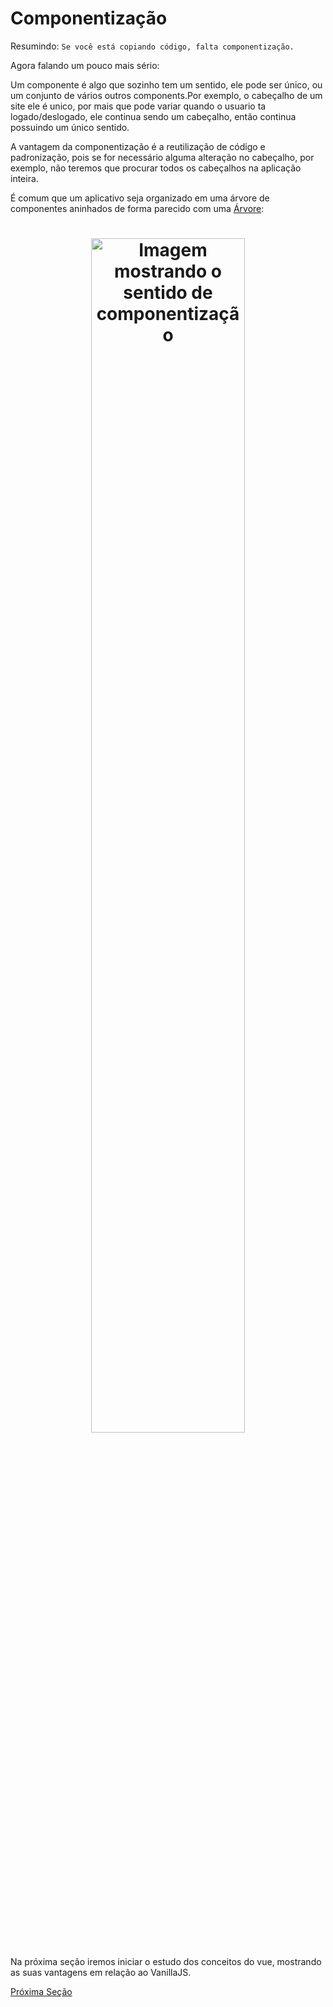 # Componentização

Resumindo: `Se você está copiando código, falta componentização.`

Agora falando um pouco mais sério:

Um componente é algo que sozinho tem um sentido, ele pode ser único, ou um conjunto de vários outros components.Por exemplo, o cabeçalho de um site ele é unico, por mais que pode variar quando o usuario ta logado/deslogado, ele continua sendo um cabeçalho, então continua possuindo um único sentido.

A vantagem da componentização é a reutilização de código e padronização, pois se for necessário alguma alteração no cabeçalho, por exemplo, não teremos que procurar todos os cabeçalhos na aplicação inteira.

É comum que um aplicativo seja organizado em uma árvore de componentes aninhados de forma parecido com uma [Árvore](https://pt.wikibooks.org/wiki/Algoritmos_e_Estruturas_de_Dados/%C3%81rvore):

<h1 align="center">
  <img src="../../../assets/Iniciando com Vue/Componentização/componentization.png" alt="Imagem mostrando o sentido de componentização" width="70%">
</h1>

Na próxima seção iremos iniciar o estudo dos conceitos do vue, mostrando as suas vantagens em relação ao VanillaJS.

[Próxima Seção](../2-Conceitos/1-Data,%20Methods%20e%20Modificadores.md)